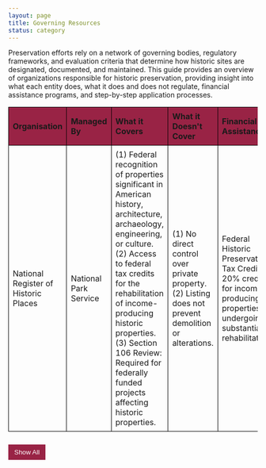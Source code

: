 ```yaml
---
layout: page
title: Governing Resources
status: category
---
```


Preservation efforts rely on a network of governing bodies, regulatory frameworks, and evaluation criteria that determine how historic sites are designated, documented, and maintained. This guide provides an overview of organizations responsible for historic preservation, providing insight into what each entity does, what it does and does not regulate, financial assistance programs, and step-by-step application processes.


<style>
    table {
        width: 100%;
        border-collapse: collapse;
    }
    th, td {
        border: 1px solid black;
        padding: 8px;
        text-align: left;
    }
    th {
        background-color: #992345;
    }
    .hiddenRow {
        display: none;
    }
    button {
        margin-top: 10px;
        padding: 8px 12px;
        background-color: #992345;
        color: white;
        border: none;
        cursor: pointer;
    }
    button:hover {
        background-color: #992345;
    }
</style>

<table id="govResourcesTable">
    <thead>
        <tr>
            <th>Organisation</th>
            <th>Managed By</th>
            <th>What it Covers</th>
            <th>What it Doesn't Cover</th>
            <th>Financial Assistance</th>
            <th>How to Apply</th>
            <th>Evaluation Criteria</th>
        </tr>
    </thead>
    <tbody>
        <tr>
            <td>National Register of Historic Places</td>
            <td>National Park Service</td>
            <td>(1) Federal recognition of properties significant in American history, architecture, archaeology, engineering, or culture.
(2) Access to federal tax credits for the rehabilitation of income-producing historic properties.
(3) Section 106 Review: Required for federally funded projects affecting historic properties.</td>
            <td>(1) No direct control over private property.
(2) Listing does not prevent demolition or alterations.</td>
            <td>Federal Historic Preservation Tax Credit: 20% credit for income-producing properties undergoing substantial rehabilitation.</td>
            <td>(1) <a href="https://www.google.com/url?q=https://www.nps.gov/subjects/nationalregister/upload/NPS-Form-10-900-NRHP-RegistrationForm-2023-2026_508.docx&sa=D&source=editors&ust=1742347509749720&usg=AOvVaw1eTUB1ESJlq734GZWp12hv" target="_blank">NPS Form 10-900</a> 
(2) <a href="https://www.nps.gov/subjects/nationalregister/upload/NRB16A-Complete.pdf" target="_blank">Guide to Completing the Form</a> </td>
            <td>(1) Significance: Association with historical events, activities, or developments; significant persons; distinctive architectural characteristics; or potential to provide important information about prehistory or history. 
(2) Integrity: Preservation of location, design, setting, materials, workmanship, feeling, and association.</td>
        </tr>
        <tr class="hiddenRow">
            <td>Chicago Landmark Designation</td>
            <td>Commission on Chicago Landmarks</td>
            <td>(1) Local designation of individual buildings, sites, objects, or districts with significant historical, cultural, artistic, or architectural value.
(2) Permit review process for proposed alterations, demolitions, or new constructions affecting designated landmarks.</td>
            <td>Owner consent is required for designation of religious properties used for worship.</td>
            <td>Property Tax Assessment Freeze: For owner-occupied historic residences undergoing rehabilitation; Class L Property Tax Incentive: Reduces property tax assessment levels for designated commercial, industrial, or income-producing non-residential properties undergoing significant rehabilitation.</td>
            <td>(1) <a href="https://www.chicago.gov/content/dam/city/depts/zlup/Historic_Preservation/Publications/Public_Suggestion_Form_rev2.pdf" target="_blank">Landmark Proposal Form</a> 
(2) <a href="https://www.chicago.gov/city/en/depts/dcd/supp_info/chicago_landmarks-publicationsandadditionalinformation.html" target="_blank">Additional Information</a> </td>
            <td>(1) Architectural Significance: Notable work of a designer, distinctive style, or innovation in design or construction. 
(2) Historical Significance: Association with significant events, persons, or trends in history.
(3) Integrity: Retention of original design features, materials, and overall character</td>
        </tr>
        <tr class="hiddenRow">
            <td>Illinois State Historic Preservation Office (SHPO)</td>
            <td>Illinois Department of Natural Resources</td>
            <td>(1) State-level recognition and assistance for the preservation of historic properties.
(2) Administration of state tax incentives for the rehabilitation of historic properties.</td>
            <td>No regulatory authority over privately owned properties unless state or federal funds are involved.</td>
            <td>25% Illinois Historic Preservation Tax Credit: For qualified rehabilitation of income-producing historic properties; Property Tax Assessment Freeze: For owner-occupied historic residences undergoing rehabilitation.</td>
            <td>(1) <a href="https://dnrhistoric.illinois.gov/content/dam/soi/en/web/dnrhistoric/preserve/siteassets/pages/places/preliminary-historic-district.pdf" target="_blank">Preliminary Application</a> 
(2) <a href="https://dnrhistoric.illinois.gov/content/dam/soi/en/web/dnrhistoric/preserve/siteassets/pages/places/how-to-complete-the-preliminary-form.pdf" target="_blank">Application Guide</a> 
(3) <a href="https://dnrhistoric.illinois.gov/content/dam/soi/en/web/dnrhistoric/documents/National%20Register%20Submittal%20Policy_2025.pdf" target="_blank">GIS Support</a> </td>
            <td>(1) Historical and Cultural Significance: The property must demonstrate importance to Illinois’s heritage through its design, function, or associations. 
(2) Integrity: The building must retain key original design elements that contribute to its historic character.</td>
        </tr>
        <tr class="hiddenRow">
            <td>Chicago Historic Resources Survey (CHRS)</td>
            <td>City of Chicago</td>
            <td>(1) Comprehensive survey identifying properties with historical or architectural significance conducted between 1983 and 1995. 
(2) Basis for preservation planning and identification of potential landmark designations
(3) City of Chicago’s Demolition-Delay Ordinance, which initiates a 90 day review period for "red" and "orange" properties, to determine Landmark eligibility. If yes, after approval by City Council, the property would be governed according to its new status.</td>
            <td>Properties that were newer than 40 years of time of survey, as well as "green" and "blue" properties, e.g. those determined to be less significant than "red" and "orange" at time of survey. This constitutes ~14,000 properties.</td>
            <td>-</td>
            <td> <a href="https://webapps1.chicago.gov/landmarksweb/web/historicfaq.htm" target="_blank">Searchable Online Database</a></td>
            <td>Significance Ratings: Properties are categorized based on their historical and architectural importance, guiding future preservation efforts.</td>
        </tr>
        <tr class="hiddenRow">
            <td>Mural Registry</td>
            <td>Department of Cultural Affairs & Special Events (DCASE)</td>
            <td>(1) Official recognition and documentation of murals within the City of Chicago. 
(2) Assignment of a unique Mural ID Number and emblem to registered murals.</td>
            <td>No financial assistance for the creation or maintenance of murals; No protection from alteration or destruction (the registry is primarily for documentation and recognition).</td>
            <td>-</td>
            <td> <a href="https://www.surveymonkey.com/r/95FYR9C" target="_blank">Online Application</a> </td>
            <td>(1) Artistic Quality: Creativity, originality, and contribution to the cultural landscape. 
(2) Community Engagement: Involvement of local communities in the creation process and relevance to community identity.</td>
        </tr>
        <tr class="hiddenRow">
            <td>Landmarks Illinois</td>
            <td>Nonprofit Organization</td>
            <td>(1) Advocacy and financial assistance for the preservation of historic resources statewide. 
(2) Educational programs and technical assistance to support preservation efforts.</td>
            <td>-</td>
            <td>Preservation Heritage Fund Grants: Financial support for significant structures or sites under threat, in need of stabilization, or requiring structural or reuse evaluation.</td>
            <td>(1) <a href="https://landmarksillinois.submittable.com/submit/302680/preservation-heritage-fund" target="_blank">Online Submission</a>  
(2) <a href="https://www.landmarks.org/wp-content/uploads/2022/08/GUIDELINES_PreservationHeritageFund.pdf" target="_blank">Submission Criteria</a> </td>
            <td>(1) Significance: The site must have historical, architectural, or cultural importance.
(2) Urgency: The property must be under threat of demolition, deterioration, or alteration. 
(3) Community Impact: The preservation effort should benefit the public and align with broader preservation goals.</td>
        </tr>
    </tbody>
</table>

<!-- Show/Hide Button -->
<button id="toggleRows" onclick="toggleRows()">Show All</button>

<script>
function toggleRows() {
    var hiddenRows = document.querySelectorAll(".hiddenRow");
    var button = document.getElementById("toggleRows");

    hiddenRows.forEach(row => {
        row.style.display = (row.style.display === "none" || row.style.display === "") ? "table-row" : "none";
    });

    button.textContent = (button.textContent === "Show All") ? "Hide All" : "Show All";
}

// Initially hide extra rows
document.addEventListener("DOMContentLoaded", function() {
    document.querySelectorAll(".hiddenRow").forEach(row => row.style.display = "none");
});
</script>

